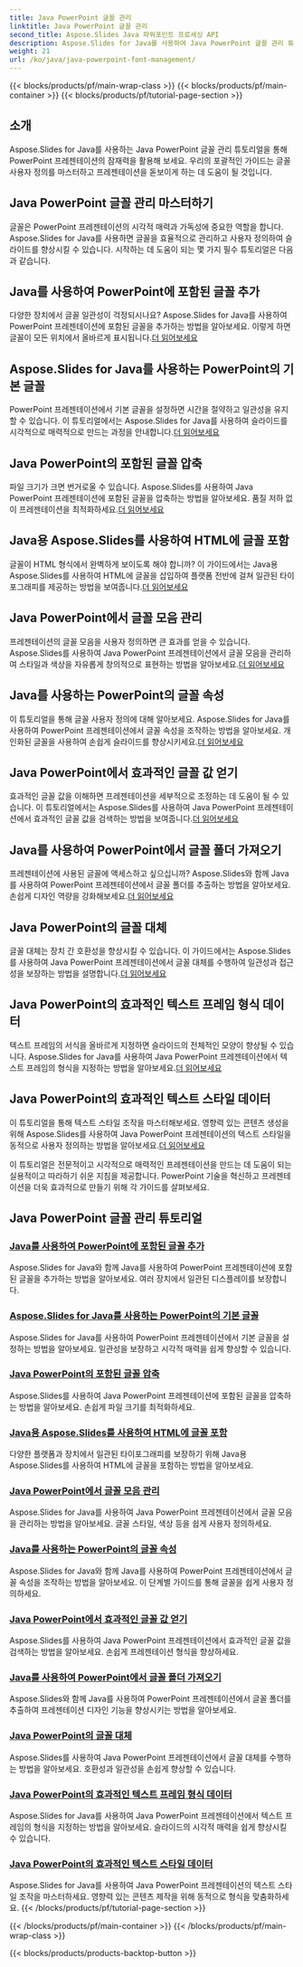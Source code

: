 ```yaml
---
title: Java PowerPoint 글꼴 관리
linktitle: Java PowerPoint 글꼴 관리
second_title: Aspose.Slides Java 파워포인트 프로세싱 API
description: Aspose.Slides for Java를 사용하여 Java PowerPoint 글꼴 관리 튜토리얼을 찾아보세요. 프레젠테이션을 향상시키기 위한 삽입, 압축 및 사용자 정의 기술을 알아보세요.
weight: 21
url: /ko/java/java-powerpoint-font-management/
---
```


{{< blocks/products/pf/main-wrap-class >}}
{{< blocks/products/pf/main-container >}}
{{< blocks/products/pf/tutorial-page-section >}}

## 소개

Aspose.Slides for Java를 사용하는 Java PowerPoint 글꼴 관리 튜토리얼을 통해 PowerPoint 프레젠테이션의 잠재력을 활용해 보세요. 우리의 포괄적인 가이드는 글꼴 사용자 정의를 마스터하고 프레젠테이션을 돋보이게 하는 데 도움이 될 것입니다.

## Java PowerPoint 글꼴 관리 마스터하기

글꼴은 PowerPoint 프레젠테이션의 시각적 매력과 가독성에 중요한 역할을 합니다. Aspose.Slides for Java를 사용하면 글꼴을 효율적으로 관리하고 사용자 정의하여 슬라이드를 향상시킬 수 있습니다. 시작하는 데 도움이 되는 몇 가지 필수 튜토리얼은 다음과 같습니다.

## Java를 사용하여 PowerPoint에 포함된 글꼴 추가
 다양한 장치에서 글꼴 일관성이 걱정되시나요? Aspose.Slides for Java를 사용하여 PowerPoint 프레젠테이션에 포함된 글꼴을 추가하는 방법을 알아보세요. 이렇게 하면 글꼴이 모든 위치에서 올바르게 표시됩니다.[더 읽어보세요](./add-embedded-fonts-powerpoint-java/)

## Aspose.Slides for Java를 사용하는 PowerPoint의 기본 글꼴
PowerPoint 프레젠테이션에서 기본 글꼴을 설정하면 시간을 절약하고 일관성을 유지할 수 있습니다. 이 튜토리얼에서는 Aspose.Slides for Java를 사용하여 슬라이드를 시각적으로 매력적으로 만드는 과정을 안내합니다.[더 읽어보세요](./default-fonts-powerpoint/)

## Java PowerPoint의 포함된 글꼴 압축
 파일 크기가 크면 번거로울 수 있습니다. Aspose.Slides를 사용하여 Java PowerPoint 프레젠테이션에 포함된 글꼴을 압축하는 방법을 알아보세요. 품질 저하 없이 프레젠테이션을 최적화하세요.[더 읽어보세요](./embedded-font-compression-java-powerpoint/)

## Java용 Aspose.Slides를 사용하여 HTML에 글꼴 포함
 글꼴이 HTML 형식에서 완벽하게 보이도록 해야 합니까? 이 가이드에서는 Java용 Aspose.Slides를 사용하여 HTML에 글꼴을 삽입하여 플랫폼 전반에 걸쳐 일관된 타이포그래피를 제공하는 방법을 보여줍니다.[더 읽어보세요](./embed-fonts-in-html/)

## Java PowerPoint에서 글꼴 모음 관리
 프레젠테이션의 글꼴 모음을 사용자 정의하면 큰 효과를 얻을 수 있습니다. Aspose.Slides를 사용하여 Java PowerPoint 프레젠테이션에서 글꼴 모음을 관리하여 스타일과 색상을 자유롭게 창의적으로 표현하는 방법을 알아보세요.[더 읽어보세요](./manage-font-family-java-powerpoint/)

## Java를 사용하는 PowerPoint의 글꼴 속성
 이 튜토리얼을 통해 글꼴 사용자 정의에 대해 알아보세요. Aspose.Slides for Java를 사용하여 PowerPoint 프레젠테이션에서 글꼴 속성을 조작하는 방법을 알아보세요. 개인화된 글꼴을 사용하여 손쉽게 슬라이드를 향상시키세요.[더 읽어보세요](./font-properties-powerpoint-java/)

## Java PowerPoint에서 효과적인 글꼴 값 얻기
 효과적인 글꼴 값을 이해하면 프레젠테이션을 세부적으로 조정하는 데 도움이 될 수 있습니다. 이 튜토리얼에서는 Aspose.Slides를 사용하여 Java PowerPoint 프레젠테이션에서 효과적인 글꼴 값을 검색하는 방법을 보여줍니다.[더 읽어보세요](./get-effective-font-values-java-powerpoint/)

## Java를 사용하여 PowerPoint에서 글꼴 폴더 가져오기
 프레젠테이션에 사용된 글꼴에 액세스하고 싶으십니까? Aspose.Slides와 함께 Java를 사용하여 PowerPoint 프레젠테이션에서 글꼴 폴더를 추출하는 방법을 알아보세요. 손쉽게 디자인 역량을 강화해보세요.[더 읽어보세요](./get-fonts-folders-powerpoint-java/)

## Java PowerPoint의 글꼴 대체
 글꼴 대체는 장치 간 호환성을 향상시킬 수 있습니다. 이 가이드에서는 Aspose.Slides를 사용하여 Java PowerPoint 프레젠테이션에서 글꼴 대체를 수행하여 일관성과 접근성을 보장하는 방법을 설명합니다.[더 읽어보세요](./fonts-substitution-java-powerpoint/)

## Java PowerPoint의 효과적인 텍스트 프레임 형식 데이터
 텍스트 프레임의 서식을 올바르게 지정하면 슬라이드의 전체적인 모양이 향상될 수 있습니다. Aspose.Slides for Java를 사용하여 Java PowerPoint 프레젠테이션에서 텍스트 프레임의 형식을 지정하는 방법을 알아보세요.[더 읽어보세요](./effective-text-frame-format-data-java-powerpoint/)

## Java PowerPoint의 효과적인 텍스트 스타일 데이터
 이 튜토리얼을 통해 텍스트 스타일 조작을 마스터해보세요. 영향력 있는 콘텐츠 생성을 위해 Aspose.Slides를 사용하여 Java PowerPoint 프레젠테이션의 텍스트 스타일을 동적으로 사용자 정의하는 방법을 알아보세요.[더 읽어보세요](./effective-text-style-data-java-powerpoint/)

이 튜토리얼은 전문적이고 시각적으로 매력적인 프레젠테이션을 만드는 데 도움이 되는 실용적이고 따라하기 쉬운 지침을 제공합니다. PowerPoint 기술을 혁신하고 프레젠테이션을 더욱 효과적으로 만들기 위해 각 가이드를 살펴보세요.
## Java PowerPoint 글꼴 관리 튜토리얼
### [Java를 사용하여 PowerPoint에 포함된 글꼴 추가](./add-embedded-fonts-powerpoint-java/)
Aspose.Slides for Java와 함께 Java를 사용하여 PowerPoint 프레젠테이션에 포함된 글꼴을 추가하는 방법을 알아보세요. 여러 장치에서 일관된 디스플레이를 보장합니다.
### [Aspose.Slides for Java를 사용하는 PowerPoint의 기본 글꼴](./default-fonts-powerpoint/)
Aspose.Slides for Java를 사용하여 PowerPoint 프레젠테이션에서 기본 글꼴을 설정하는 방법을 알아보세요. 일관성을 보장하고 시각적 매력을 쉽게 향상할 수 있습니다.
### [Java PowerPoint의 포함된 글꼴 압축](./embedded-font-compression-java-powerpoint/)
Aspose.Slides를 사용하여 Java PowerPoint 프레젠테이션에 포함된 글꼴을 압축하는 방법을 알아보세요. 손쉽게 파일 크기를 최적화하세요.
### [Java용 Aspose.Slides를 사용하여 HTML에 글꼴 포함](./embed-fonts-in-html/)
다양한 플랫폼과 장치에서 일관된 타이포그래피를 보장하기 위해 Java용 Aspose.Slides를 사용하여 HTML에 글꼴을 포함하는 방법을 알아보세요.
### [Java PowerPoint에서 글꼴 모음 관리](./manage-font-family-java-powerpoint/)
Aspose.Slides for Java를 사용하여 Java PowerPoint 프레젠테이션에서 글꼴 모음을 관리하는 방법을 알아보세요. 글꼴 스타일, 색상 등을 쉽게 사용자 정의하세요.
### [Java를 사용하는 PowerPoint의 글꼴 속성](./font-properties-powerpoint-java/)
Aspose.Slides for Java와 함께 Java를 사용하여 PowerPoint 프레젠테이션에서 글꼴 속성을 조작하는 방법을 알아보세요. 이 단계별 가이드를 통해 글꼴을 쉽게 사용자 정의하세요.
### [Java PowerPoint에서 효과적인 글꼴 값 얻기](./get-effective-font-values-java-powerpoint/)
Aspose.Slides를 사용하여 Java PowerPoint 프레젠테이션에서 효과적인 글꼴 값을 검색하는 방법을 알아보세요. 손쉽게 프레젠테이션 형식을 향상하세요.
### [Java를 사용하여 PowerPoint에서 글꼴 폴더 가져오기](./get-fonts-folders-powerpoint-java/)
Aspose.Slides와 함께 Java를 사용하여 PowerPoint 프레젠테이션에서 글꼴 폴더를 추출하여 프레젠테이션 디자인 기능을 향상시키는 방법을 알아보세요.
### [Java PowerPoint의 글꼴 대체](./fonts-substitution-java-powerpoint/)
Aspose.Slides를 사용하여 Java PowerPoint 프레젠테이션에서 글꼴 대체를 수행하는 방법을 알아보세요. 호환성과 일관성을 손쉽게 향상할 수 있습니다.
### [Java PowerPoint의 효과적인 텍스트 프레임 형식 데이터](./effective-text-frame-format-data-java-powerpoint/)
Aspose.Slides for Java를 사용하여 Java PowerPoint 프레젠테이션에서 텍스트 프레임의 형식을 지정하는 방법을 알아보세요. 슬라이드의 시각적 매력을 쉽게 향상시킬 수 있습니다.
### [Java PowerPoint의 효과적인 텍스트 스타일 데이터](./effective-text-style-data-java-powerpoint/)
Aspose.Slides for Java를 사용하여 Java PowerPoint 프레젠테이션의 텍스트 스타일 조작을 마스터하세요. 영향력 있는 콘텐츠 제작을 위해 동적으로 형식을 맞춤화하세요.
{{< /blocks/products/pf/tutorial-page-section >}}

{{< /blocks/products/pf/main-container >}}
{{< /blocks/products/pf/main-wrap-class >}}

{{< blocks/products/products-backtop-button >}}
